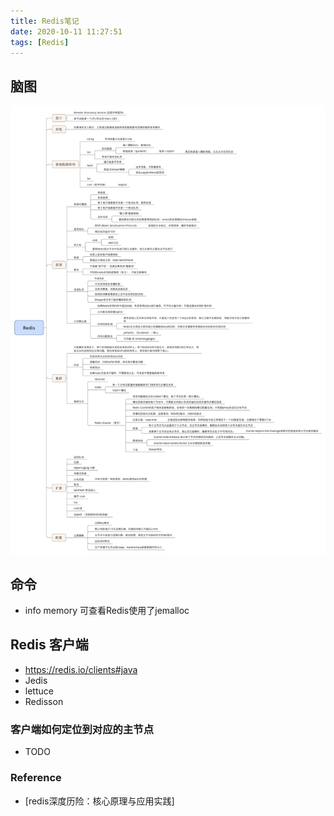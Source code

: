 ```yaml
---
title: Redis笔记
date: 2020-10-11 11:27:51
tags: [Redis]
---
```


## 脑图

![](20201011-Redis笔记/Redis.png)

## 命令
+ info memory 可查看Redis使用了jemalloc

## Redis 客户端
+ <https://redis.io/clients#java>
+ Jedis
+ lettuce
+ Redisson

### 客户端如何定位到对应的主节点
+ TODO


### Reference
+ [redis深度历险：核心原理与应用实践]
